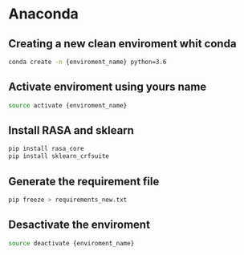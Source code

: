 # Anaconda 

## Creating a new clean enviroment whit conda
```bash
conda create -n {enviroment_name} python=3.6
```


## Activate enviroment using yours name
```bash
source activate {enviroment_name}
```

## Install RASA and sklearn
```bash
pip install rasa_core
pip install sklearn_crfsuite
```


## Generate the requirement file
```bash
pip freeze > requirements_new.txt
```


## Desactivate the enviroment
```bash
source deactivate {enviroment_name}
```


